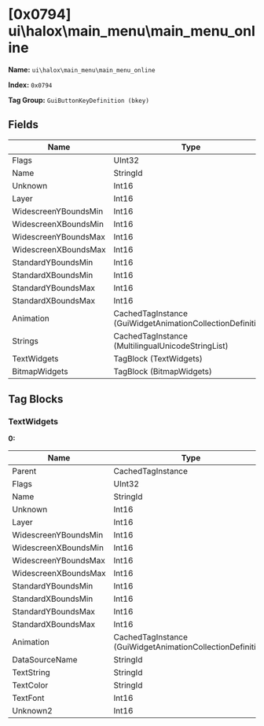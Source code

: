 # [0x0794] ui\halox\main_menu\main_menu_online

**Name:** ```ui\halox\main_menu\main_menu_online```

**Index:** ```0x0794```

**Tag Group:** ```GuiButtonKeyDefinition (bkey)```

## Fields

Name	| Type	| Value
---	|---	|---	|
Flags	|UInt32	|64
Name	|StringId	|main_menu_online
Unknown	|Int16	|0
Layer	|Int16	|0
WidescreenYBoundsMin	|Int16	|0
WidescreenXBoundsMin	|Int16	|0
WidescreenYBoundsMax	|Int16	|0
WidescreenXBoundsMax	|Int16	|0
StandardYBoundsMin	|Int16	|0
StandardXBoundsMin	|Int16	|0
StandardYBoundsMax	|Int16	|0
StandardXBoundsMax	|Int16	|0
Animation	|CachedTagInstance (GuiWidgetAnimationCollectionDefinition)	|[[0x078B] 0x0000078B](../GuiWidgetAnimationCollectionDefinition/078B.md)
Strings	|CachedTagInstance (MultilingualUnicodeStringList)	|[[0x07B4] ui\halox\main_menu\button_keys](../MultilingualUnicodeStringList/07B4.md)
TextWidgets	|TagBlock (TextWidgets)	|[1](#textwidgets)
BitmapWidgets	|TagBlock (BitmapWidgets)	|0


## Tag Blocks

### TextWidgets

**0:**

Name	| Type	| Value
---	|---	|---	|
Parent	|CachedTagInstance	|null
Flags	|UInt32	|8
Name	|StringId	|start_menu_friends
Unknown	|Int16	|0
Layer	|Int16	|0
WidescreenYBoundsMin	|Int16	|565
WidescreenXBoundsMin	|Int16	|85
WidescreenYBoundsMax	|Int16	|600
WidescreenXBoundsMax	|Int16	|700
StandardYBoundsMin	|Int16	|428
StandardXBoundsMin	|Int16	|48
StandardYBoundsMax	|Int16	|459
StandardXBoundsMax	|Int16	|462
Animation	|CachedTagInstance (GuiWidgetAnimationCollectionDefinition)	|[[0x078B] 0x0000078B](../GuiWidgetAnimationCollectionDefinition/078B.md)
DataSourceName	|StringId	|
TextString	|StringId	|main_menu_online
TextColor	|StringId	|
TextFont	|Int16	|1
Unknown2	|Int16	|0


